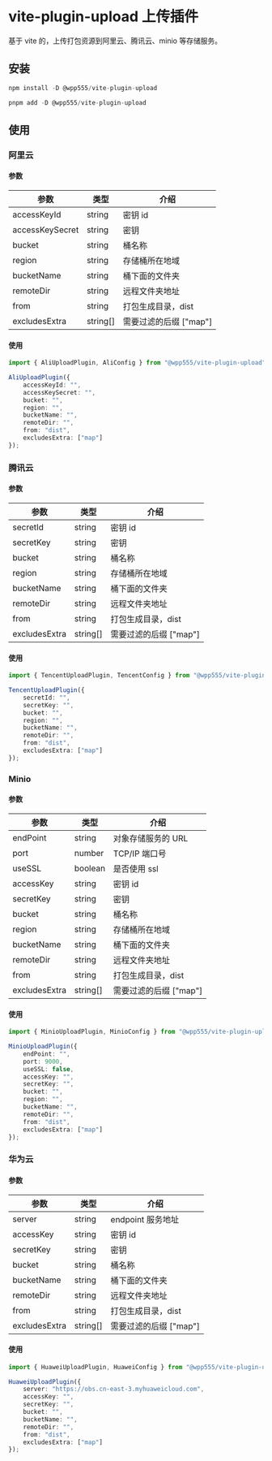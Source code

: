 # vite-plugin-upload 上传插件

基于 vite 的，上传打包资源到阿里云、腾讯云、minio 等存储服务。

## 安装

```typescript
npm install -D @wpp555/vite-plugin-upload

pnpm add -D @wpp555/vite-plugin-upload
```

## 使用

### 阿里云

#### 参数

| 参数            | 类型     | 介绍                   |
| --------------- | -------- | ---------------------- |
| accessKeyId     | string   | 密钥 id                |
| accessKeySecret | string   | 密钥                   |
| bucket          | string   | 桶名称                 |
| region          | string   | 存储桶所在地域         |
| bucketName      | string   | 桶下面的文件夹         |
| remoteDir       | string   | 远程文件夹地址         |
| from            | string   | 打包生成目录，dist     |
| excludesExtra   | string[] | 需要过滤的后缀 ["map"] |

#### 使用

```typescript
import { AliUploadPlugin, AliConfig } from "@wpp555/vite-plugin-upload";

AliUploadPlugin({
    accessKeyId: "",
    accessKeySecret: "",
    bucket: "",
    region: "",
    bucketName: "",
    remoteDir: "",
    from: "dist",
    excludesExtra: ["map"]
});
```

### 腾讯云

#### 参数

| 参数          | 类型     | 介绍                   |
| ------------- | -------- | ---------------------- |
| secretId      | string   | 密钥 id                |
| secretKey     | string   | 密钥                   |
| bucket        | string   | 桶名称                 |
| region        | string   | 存储桶所在地域         |
| bucketName    | string   | 桶下面的文件夹         |
| remoteDir     | string   | 远程文件夹地址         |
| from          | string   | 打包生成目录，dist     |
| excludesExtra | string[] | 需要过滤的后缀 ["map"] |

#### 使用

```typescript
import { TencentUploadPlugin, TencentConfig } from "@wpp555/vite-plugin-upload";

TencentUploadPlugin({
    secretId: "",
    secretKey: "",
    bucket: "",
    region: "",
    bucketName: "",
    remoteDir: "",
    from: "dist",
    excludesExtra: ["map"]
});
```

### Minio

#### 参数

| 参数          | 类型     | 介绍                   |
| ------------- | -------- | ---------------------- |
| endPoint      | string   | 对象存储服务的 URL     |
| port          | number   | TCP/IP 端口号          |
| useSSL        | boolean  | 是否使用 ssl           |
| accessKey     | string   | 密钥 id                |
| secretKey     | string   | 密钥                   |
| bucket        | string   | 桶名称                 |
| region        | string   | 存储桶所在地域         |
| bucketName    | string   | 桶下面的文件夹         |
| remoteDir     | string   | 远程文件夹地址         |
| from          | string   | 打包生成目录，dist     |
| excludesExtra | string[] | 需要过滤的后缀 ["map"] |

#### 使用

```typescript
import { MinioUploadPlugin, MinioConfig } from "@wpp555/vite-plugin-upload";

MinioUploadPlugin({
    endPoint: "",
    port: 9000,
    useSSL: false,
    accessKey: "",
    secretKey: "",
    bucket: "",
    region: "",
    bucketName: "",
    remoteDir: "",
    from: "dist",
    excludesExtra: ["map"]
});
```

### 华为云

#### 参数

| 参数          | 类型     | 介绍                   |
| ------------- | -------- | ---------------------- |
| server        | string   | endpoint 服务地址      |
| accessKey     | string   | 密钥 id                |
| secretKey     | string   | 密钥                   |
| bucket        | string   | 桶名称                 |
| bucketName    | string   | 桶下面的文件夹         |
| remoteDir     | string   | 远程文件夹地址         |
| from          | string   | 打包生成目录，dist     |
| excludesExtra | string[] | 需要过滤的后缀 ["map"] |

#### 使用

```typescript
import { HuaweiUploadPlugin, HuaweiConfig } from "@wpp555/vite-plugin-upload";

HuaweiUploadPlugin({
    server: "https://obs.cn-east-3.myhuaweicloud.com",
    accessKey: "",
    secretKey: "",
    bucket: "",
    bucketName: "",
    remoteDir: "",
    from: "dist",
    excludesExtra: ["map"]
});
```
